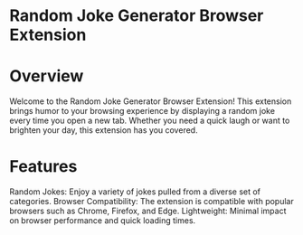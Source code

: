 # Random Joke Generator Browser Extension
# Overview
Welcome to the Random Joke Generator Browser Extension! This extension brings humor to your browsing experience by displaying a random joke every time you open a new tab. Whether you need a quick laugh or want to brighten your day, this extension has you covered.

# Features
Random Jokes: Enjoy a variety of jokes pulled from a diverse set of categories.
Browser Compatibility: The extension is compatible with popular browsers such as Chrome, Firefox, and Edge.
Lightweight: Minimal impact on browser performance and quick loading times.

